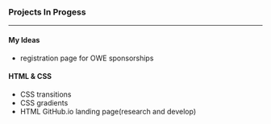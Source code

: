 ### Projects In Progess
***

#### My Ideas
* registration page for OWE sponsorships

#### HTML & CSS
* CSS transitions
* CSS gradients 
* HTML GitHub.io landing page(research and develop)
